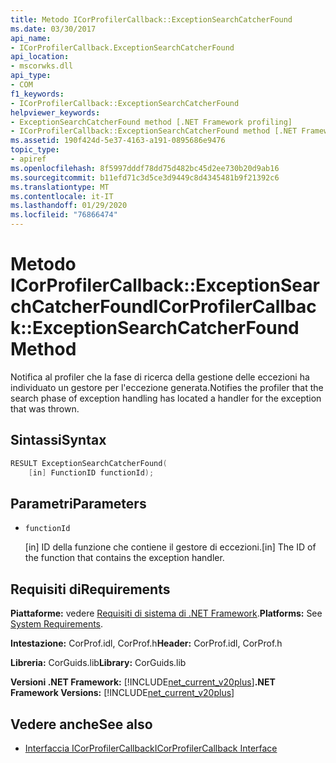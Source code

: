 ```yaml
---
title: Metodo ICorProfilerCallback::ExceptionSearchCatcherFound
ms.date: 03/30/2017
api_name:
- ICorProfilerCallback.ExceptionSearchCatcherFound
api_location:
- mscorwks.dll
api_type:
- COM
f1_keywords:
- ICorProfilerCallback::ExceptionSearchCatcherFound
helpviewer_keywords:
- ExceptionSearchCatcherFound method [.NET Framework profiling]
- ICorProfilerCallback::ExceptionSearchCatcherFound method [.NET Framework profiling]
ms.assetid: 190f424d-5e37-4163-a191-0895686e9476
topic_type:
- apiref
ms.openlocfilehash: 8f5997dddf78dd75d482bc45d2ee730b20d9ab16
ms.sourcegitcommit: b11efd71c3d5ce3d9449c8d4345481b9f21392c6
ms.translationtype: MT
ms.contentlocale: it-IT
ms.lasthandoff: 01/29/2020
ms.locfileid: "76866474"
---
```

# <a name="icorprofilercallbackexceptionsearchcatcherfound-method"></a><span data-ttu-id="127e2-102">Metodo ICorProfilerCallback::ExceptionSearchCatcherFound</span><span class="sxs-lookup"><span data-stu-id="127e2-102">ICorProfilerCallback::ExceptionSearchCatcherFound Method</span></span>
<span data-ttu-id="127e2-103">Notifica al profiler che la fase di ricerca della gestione delle eccezioni ha individuato un gestore per l'eccezione generata.</span><span class="sxs-lookup"><span data-stu-id="127e2-103">Notifies the profiler that the search phase of exception handling has located a handler for the exception that was thrown.</span></span>  
  
## <a name="syntax"></a><span data-ttu-id="127e2-104">Sintassi</span><span class="sxs-lookup"><span data-stu-id="127e2-104">Syntax</span></span>  
  
```cpp  
RESULT ExceptionSearchCatcherFound(  
    [in] FunctionID functionId);  
```  
  
## <a name="parameters"></a><span data-ttu-id="127e2-105">Parametri</span><span class="sxs-lookup"><span data-stu-id="127e2-105">Parameters</span></span>

- `functionId`

  <span data-ttu-id="127e2-106">\[in] ID della funzione che contiene il gestore di eccezioni.</span><span class="sxs-lookup"><span data-stu-id="127e2-106">\[in] The ID of the function that contains the exception handler.</span></span>

## <a name="requirements"></a><span data-ttu-id="127e2-107">Requisiti di</span><span class="sxs-lookup"><span data-stu-id="127e2-107">Requirements</span></span>  
 <span data-ttu-id="127e2-108">**Piattaforme:** vedere [Requisiti di sistema di .NET Framework](../../../../docs/framework/get-started/system-requirements.md).</span><span class="sxs-lookup"><span data-stu-id="127e2-108">**Platforms:** See [System Requirements](../../../../docs/framework/get-started/system-requirements.md).</span></span>  
  
 <span data-ttu-id="127e2-109">**Intestazione:** CorProf.idl, CorProf.h</span><span class="sxs-lookup"><span data-stu-id="127e2-109">**Header:** CorProf.idl, CorProf.h</span></span>  
  
 <span data-ttu-id="127e2-110">**Libreria:** CorGuids.lib</span><span class="sxs-lookup"><span data-stu-id="127e2-110">**Library:** CorGuids.lib</span></span>  
  
 <span data-ttu-id="127e2-111">**Versioni .NET Framework:** [!INCLUDE[net_current_v20plus](../../../../includes/net-current-v20plus-md.md)]</span><span class="sxs-lookup"><span data-stu-id="127e2-111">**.NET Framework Versions:** [!INCLUDE[net_current_v20plus](../../../../includes/net-current-v20plus-md.md)]</span></span>  
  
## <a name="see-also"></a><span data-ttu-id="127e2-112">Vedere anche</span><span class="sxs-lookup"><span data-stu-id="127e2-112">See also</span></span>

- [<span data-ttu-id="127e2-113">Interfaccia ICorProfilerCallback</span><span class="sxs-lookup"><span data-stu-id="127e2-113">ICorProfilerCallback Interface</span></span>](icorprofilercallback-interface.md)
